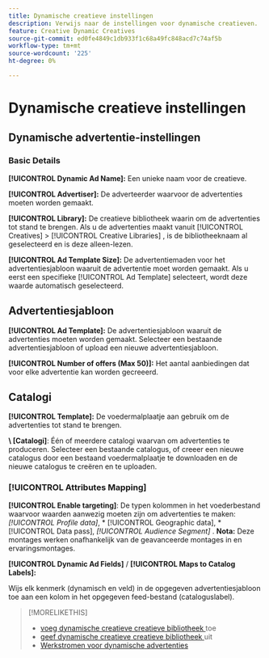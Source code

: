 ```yaml
---
title: Dynamische creatieve instellingen
description: Verwijs naar de instellingen voor dynamische creatieven.
feature: Creative Dynamic Creatives
source-git-commit: ed0fe4849c1db933f1c68a49fc848acd7c74af5b
workflow-type: tm+mt
source-wordcount: '225'
ht-degree: 0%

---
```


# Dynamische creatieve instellingen

<!-- add a description -->

<!-- This looks the same for me for either HTML5 type as of 9/24:

## Dynamic ad settings for static HTML5 ads {#dynamic-ad-settings-static-html5}

### Basic Details

**[!UICONTROL Advertiser]:** The advertiser for which to create the ads.

**[!UICONTROL Library]:** The creative library in which to create the ads.

**[!UICONTROL Dynamic Ad Name]:** A unique name for the creative.

**[!UICONTROL Ad Template Size]:** The ad dimensions for the ad template from which to create the ad. If you first select a specific [!UICONTROL Ad Template], then this value is automatically selected.

**[!UICONTROL Ad Template Type]:** The type of ad template from which to create the ad: *[!UICONTROL Static HTML5]* or *[!UICONTROL Dynamic HTML5]*.  If you first select a specific [!UICONTROL Ad Template], then this value is automatically selected.

**[!UICONTROL Ad Template]:** The ad template from which to create the ad.

**[!UICONTROL clickURL]:** A valid landing page URL to which users are redirected when they click the ad.

### [!UICONTROL Attributes Details]

-->

## Dynamische advertentie-instellingen <!-- for dynamic HTML5 ads {#dynamic-ad-settings-dynamic-html5}-->

<!-- add a description -->

### Basic Details

**[!UICONTROL Dynamic Ad Name]:** Een unieke naam voor de creatieve.

**[!UICONTROL Advertiser]:** De adverteerder waarvoor de advertenties moeten worden gemaakt.

**[!UICONTROL Library]:** De creatieve bibliotheek waarin om de advertenties tot stand te brengen. Als u de advertenties maakt vanuit [!UICONTROL Creatives] > [!UICONTROL Creative Libraries] , is de bibliotheeknaam al geselecteerd en is deze alleen-lezen.

**[!UICONTROL Ad Template Size]:** De advertentiemaden voor het advertentiesjabloon waaruit de advertentie moet worden gemaakt. Als u eerst een specifieke [!UICONTROL Ad Template] selecteert, wordt deze waarde automatisch geselecteerd.

## Advertentiesjabloon

**[!UICONTROL Ad Template]:** De advertentiesjabloon waaruit de advertenties moeten worden gemaakt. Selecteer een bestaande advertentiesjabloon of upload een nieuwe advertentiesjabloon.<!-- Need to add the specs for that -->

**[!UICONTROL Number of offers (Max 50)]:** Het aantal aanbiedingen dat voor elke advertentie kan worden gecreeerd.<!-- Clarify this: is this the frequency cap (max number of times an ad may be served)? -->

## Catalogi

**[!UICONTROL Template]:** De voedermalplaatje aan gebruik om de advertenties tot stand te brengen.

**\ [Catalogi\]**: Één of meerdere catalogi waarvan om advertenties te produceren. Selecteer een bestaande catalogus, of creeer een nieuwe catalogus door een bestaand voedermalplaatje te downloaden en de nieuwe catalogus te creëren en te uploaden.<!-- Need to add the specs for that -->

### [!UICONTROL Attributes Mapping]

**[!UICONTROL Enable targeting]**: De typen kolommen in het voederbestand waarvoor waarden aanwezig moeten zijn om advertenties te maken: *[!UICONTROL Profile data]*, * [!UICONTROL Geographic data], * [!UICONTROL Data pass], *[!UICONTROL Audience Segment]* .  **Nota:** Deze montages werken onafhankelijk van de geavanceerde montages in en ervaringsmontages.<!-- Clarify what qualifies for each, and explain more -->

**[!UICONTROL Dynamic Ad Fields]** / **[!UICONTROL Maps to Catalog Labels]:**

Wijs elk kenmerk (dynamisch en veld) in de opgegeven advertentiesjabloon toe aan een kolom in het opgegeven feed-bestand (cataloguslabel).

>[!MORELIKETHIS]
>
>* [ voeg dynamische creatieve creatieve bibliotheek ](creative-add-dynamic.md) toe
>* [ geef dynamische creatieve creatieve bibliotheek ](creative-edit-dynamic.md) uit
>* [ Werkstromen voor dynamische advertenties ](/help/creative/introduction/workflow-dynamic-ads.md)

